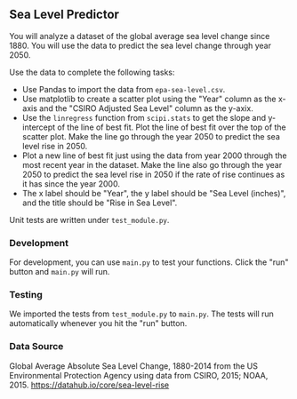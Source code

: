 ## Sea Level Predictor

You will analyze a dataset of the global average sea level change since 1880. You will use the data to predict the sea level change through year 2050.

Use the data to complete the following tasks:
* Use Pandas to import the data from `epa-sea-level.csv`.
* Use matplotlib to create a scatter plot using the "Year" column as the x-axis and the "CSIRO Adjusted Sea Level" column as the y-axix.
* Use the `linregress` function from `scipi.stats` to get the slope and y-intercept of the line of best fit. Plot the line of best fit over the top of the scatter plot. Make the line go through the year 2050 to predict the sea level rise in 2050.
* Plot a new line of best fit just using the data from year 2000 through the most recent year in the dataset. Make the line also go through the year 2050 to predict the sea level rise in 2050 if the rate of rise continues as it has since the year 2000.
* The x label should be "Year", the y label should be "Sea Level (inches)", and the title should be "Rise in Sea Level".

Unit tests are written under `test_module.py`.

### Development

For development, you can use `main.py` to test your functions. Click the "run" button and `main.py` will run.

### Testing 

We imported the tests from `test_module.py` to `main.py`. The tests will run automatically whenever you hit the "run" button.

### Data Source
Global Average Absolute Sea Level Change, 1880-2014 from the US Environmental Protection Agency using data from CSIRO, 2015; NOAA, 2015.
https://datahub.io/core/sea-level-rise
